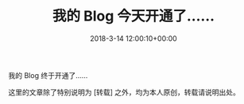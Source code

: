 ﻿---
layout: post
title: 我的 Blog 今天开通了……
date: 2018-3-14 12:00:10+00:00
categories: 日志
tags: 博客
---

我的 Blog 终于开通了……

这里的文章除了特别说明为 [转载] 之外，均为本人原创，转载请说明出处。


